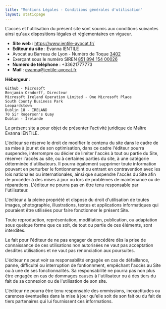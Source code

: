 ```yaml
---
title: "Mentions Légales - Conditions générales d'utilisation"
layout: staticpage
---
```

L'accès et l'utilisation du présent site sont soumis aux conditions suivantes ainsi qu'aux dispositions légales et règlementaires en vigueur. 

- **Site web** : https://www.ientile-avocat.fr/ 
- **Editeur du site** : Evanna IENTILE 
- Avocat au Barreau de Lyon - Numéro de Toque [3402](http://www.barreaulyon.com/fiche-avocat/detail/evanna-ientile) 
- Exerçant sous le numéro SIREN [851 894 154 00026](https://societe.ninja/data.php?siren=851894154)
- **Numéro de téléphone** : +33621777773
- **Mail** : evanna@ientile-avocat.fr 

**Hébergeur** :

```
Github - Microsoft
Benjamin Orndorff, Directeur 
Microsoft Ireland Operation Limited - One Microsoft Place 
South County Business Park 
Leopardstown 
Dublin 18 - IRELAND 
70 Sir Rogerson's Quay
Dublin - Irelande 
```

Le présent site a pour objet de présenter l'activité juridique de Maître Evanna IENTILE. 

L'éditeur se réserve le droit de modifier le contenu du site dans le cadre de sa mise à jour et de son optimisation, dans ce cadre l'éditeur pourra suspendre, interrompre ou décier de limiter l'accès à tout ou partie du Site, réserver l'accès au site, ou à certaines parties du site, à une catégorie déterminée d'utilisateurs. Il pourra également supprimer toute information pouvant en perturber le fontionnement ou entrant en contravention avec les lois nationales ou internationales, ainsi que suspendre l'accès du Site afin de procéder à des mises à jour ou lors de problèmes de maintenance ou de réparations. L'éditeur ne pourra pas en être tenu responsable par l'utilisateur. 

L'éditeur a la pleine propriété et dispose du droit d'utilisation de toutes images, photographie, illustrations, textes et applications informatiques qui pouraient être utilisées pour faire fonctionner le présent Site. 

Toute reproduction, représentation, modifiation, publication, ou adaptation sous quelque forme que ce soit, de tout ou partie de ces éléments, sont interdites. 

Le fait pour l'éditeur de ne pas engager de procédère dès la prise de connaissance de ces utilisations non autorisées ne vaut pas acceptation desdites utilisations et ne vaut pas renonciation aux poursuites. 

L'éditeur ne peut voir sa responsabilité engagée en cas de défaillance, panne, difficulté ou interruption de fontionnment, empêchant l'accès au Site ou à une de ses fonctionnalités. Sa responsabilité ne pourra pas non plus être engagée en cas de dommages causés à l'utilisateur ou à des tiers du fait de sa connexion ou de l'utilisation de son site. 

L'éditeur ne pourra être tenu responsable des ommissions, inexactitudes ou carences éventuelles dans la mise à jour qu'elle soit de son fait ou du fait de tiers partenaires qui lui fournissent ces informations.

